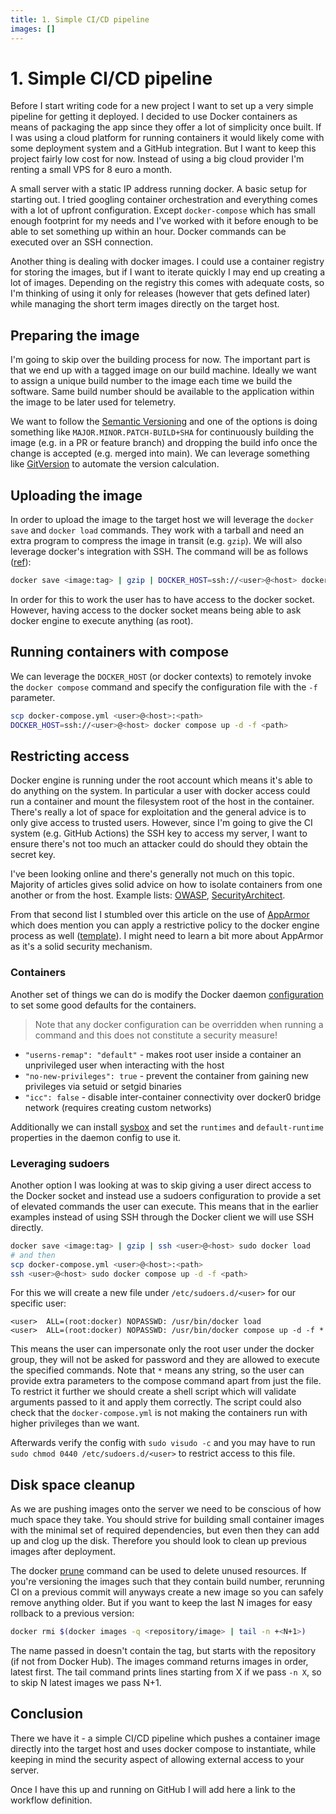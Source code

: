 ```yaml
---
title: 1. Simple CI/CD pipeline
images: []
---
```


# 1. Simple CI/CD pipeline

Before I start writing code for a new project I want to set up a very simple pipeline for getting it deployed.
I decided to use Docker containers as means of packaging the app since they offer a lot of simplicity once built.
If I was using a cloud platform for running containers it would likely come with some deployment system and a GitHub integration.
But I want to keep this project fairly low cost for now. Instead of using a big cloud provider I'm renting a small VPS for 8 euro a month.

A small server with a static IP address running docker.
A basic setup for starting out. I tried googling container orchestration and everything comes with a lot of upfront configuration.
Except `docker-compose` which has small enough footprint for my needs and I've worked with it before enough to be able to set something up within an hour.
Docker commands can be executed over an SSH connection.

Another thing is dealing with docker images.
I could use a container registry for storing the images, but if I want to iterate quickly I may end up creating a lot of images.
Depending on the registry this comes with adequate costs, so I'm thinking of using it only for releases (however that gets defined later) while managing the short term images directly on the target host.

## Preparing the image

I'm going to skip over the building process for now. The important part is that we end up with a tagged image on our build machine.
Ideally we want to assign a unique build number to the image each time we build the software.
Same build number should be available to the application within the image to be later used for telemetry.

We want to follow the [Semantic Versioning](//semver.org) and one of the options is doing something like `MAJOR.MINOR.PATCH-BUILD+SHA` for continuously building the image (e.g. in a PR or feature branch) and dropping the build info once the change is accepted (e.g. merged into main).
We can leverage something like [GitVersion](https://gitversion.net/) to automate the version calculation.

## Uploading the image

In order to upload the image to the target host we will leverage the `docker save` and `docker load` commands.
They work with a tarball and need an extra program to compress the image in transit (e.g. `gzip`).
We will also leverage docker's integration with SSH.
The command will be as follows ([ref](https://stackoverflow.com/a/62176367)):

```bash
docker save <image:tag> | gzip | DOCKER_HOST=ssh://<user>@<host> docker load
```

In order for this to work the user has to have access to the docker socket.
However, having access to the docker socket means being able to ask docker engine to execute anything (as root).

## Running containers with compose

We can leverage the `DOCKER_HOST` (or docker contexts) to remotely invoke the `docker compose` command and specify the configuration file with the `-f` parameter.

```bash
scp docker-compose.yml <user>@<host>:<path>
DOCKER_HOST=ssh://<user>@<host> docker compose up -d -f <path>
```

## Restricting access

Docker engine is running under the root account which means it's able to do anything on the system.
In particular a user with docker access could run a container and mount the filesystem root of the host in the container.
There's really a lot of space for exploitation and the general advice is to only give access to trusted users.
However, since I'm going to give the CI system (e.g. GitHub Actions) the SSH key to access my server, I want to ensure there's not too much an attacker could do should they obtain the secret key.

I've been looking online and there's generally not much on this topic.
Majority of articles gives solid advice on how to isolate containers from one another or from the host.
Example lists: [OWASP](https://github.com/OWASP/CheatSheetSeries/blob/master/cheatsheets/Docker_Security_Cheat_Sheet.md), [SecurityArchitect](https://medium.com/@SecurityArchitect/docker-security-settings-for-running-untrusted-trusted-containers-at-the-same-time-88c4ca012726).

From that second list I stumbled over this article on the use of [AppArmor](https://security.theodo.com/en/blog/security-docker-apparmor) which does mention you can apply a restrictive policy to the docker engine process as well ([template](https://github.com/moby/moby/blob/master/contrib/apparmor/template.go)).
I might need to learn a bit more about AppArmor as it's a solid security mechanism.

### Containers

Another set of things we can do is modify the Docker daemon [configuration](https://docs.docker.com/reference/cli/dockerd/#daemon-configuration-file) to set some good defaults for the containers.

> Note that any docker configuration can be overridden when running a command and this does not constitute a security measure!

* `"userns-remap": "default"` - makes root user inside a container an unprivileged user when interacting with the host
* `"no-new-privileges": true` - prevent the container from gaining new privileges via setuid or setgid binaries
* `"icc": false` - disable inter-container connectivity over docker0 bridge network (requires creating custom networks)

Additionally we can install [sysbox](https://github.com/nestybox/sysbox) and set the `runtimes` and `default-runtime` properties in the daemon config to use it.

### Leveraging sudoers

Another option I was looking at was to skip giving a user direct access to the Docker socket and instead use a sudoers configuration to provide a set of elevated commands the user can execute.
This means that in the earlier examples instead of using SSH through the Docker client we will use SSH directly.

```bash
docker save <image:tag> | gzip | ssh <user>@<host> sudo docker load
# and then
scp docker-compose.yml <user>@<host>:<path>
ssh <user>@<host> sudo docker compose up -d -f <path>
```

For this we will create a new file under `/etc/sudoers.d/<user>` for our specific user:

```
<user>  ALL=(root:docker) NOPASSWD: /usr/bin/docker load
<user>  ALL=(root:docker) NOPASSWD: /usr/bin/docker compose up -d -f *
```

This means the user can impersonate only the root user under the docker group, they will not be asked for password and they are allowed to execute the specified commands.
Note that `*` means any string, so the user can provide extra parameters to the compose command apart from just the file.
To restrict it further we should create a shell script which will validate arguments passed to it and apply them correctly.
The script could also check that the `docker-compose.yml` is not making the containers run with higher privileges than we want.

Afterwards verify the config with `sudo visudo -c` and you may have to run `sudo chmod 0440 /etc/sudoers.d/<user>` to restrict access to this file.

## Disk space cleanup

As we are pushing images onto the server we need to be conscious of how much space they take.
You should strive for building small container images with the minimal set of required dependencies, but even then they can add up and clog up the disk.
Therefore you should look to clean up previous images after deployment.

The docker [prune](https://docs.docker.com/engine/manage-resources/pruning/) command can be used to delete unused resources.
If you're versioning the images such that they contain build number, rerunning CI on a previous commit will anyways create a new image so you can safely remove anything older.
But if you want to keep the last N images for easy rollback to a previous version:

```bash
docker rmi $(docker images -q <repository/image> | tail -n +<N+1>)
```

The name passed in doesn't contain the tag, but starts with the repository (if not from Docker Hub).
The images command returns images in order, latest first.
The tail command prints lines starting from X if we pass `-n X`, so to skip N latest images we pass N+1.

## Conclusion

There we have it - a simple CI/CD pipeline which pushes a container image directly into the target host and uses docker compose to instantiate, while keeping in mind the security aspect of allowing external access to your server.

Once I have this up and running on GitHub I will add here a link to the workflow definition.
